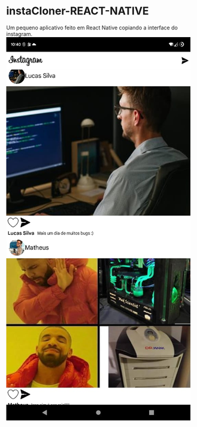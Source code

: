 # instaCloner-REACT-NATIVE
Um pequeno aplicativo feito em React Native copiando a interface do instagram.
<img src="https://raw.githubusercontent.com/HeroRickyGAMES/RickyOliveira_Portifolio/master/WhatsApp%20Image%202022-08-12%20at%2010.40.53%20AM.jpeg">
